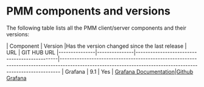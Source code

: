 # PMM components and versions

The following table lists all the PMM client/server components and their versions:


| Component     | Version      |Has the version changed since the last release | URL                                                                                           | GIT HUB URL
|---------------|---------------|----------------------------------------------|------------------------------------------------------------------------------------------------------------------------------------------------------------ 
| Grafana       | 9.1           | Yes                                          | [Grafana Documentation](https://grafana.com/docs/grafana/latest/administration/configuration/)|[Github Grafana](https://github.com/percona-platform/grafana)


